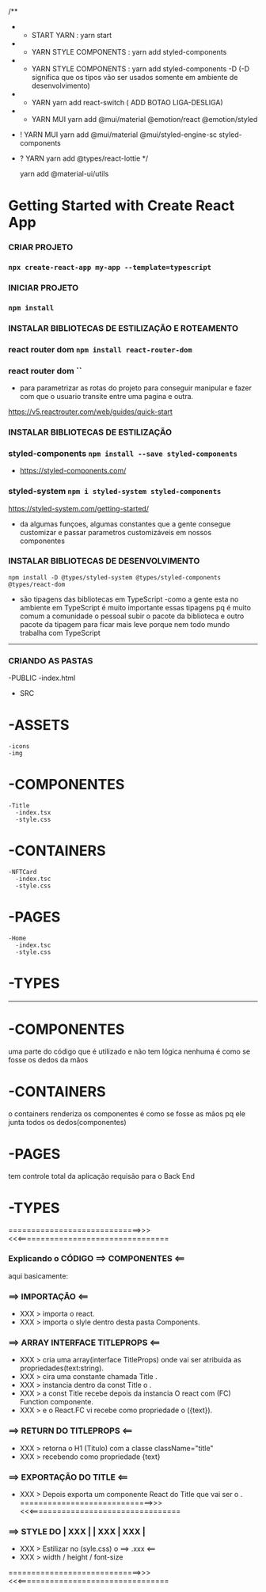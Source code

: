 
/\*\*

- - START YARN : yarn start
- - YARN STYLE COMPONENTS : yarn add styled-components
- - YARN STYLE COMPONENTS : yarn add styled-components -D
    (-D significa que os tipos vão ser usados somente em ambiente de desenvolvimento)
- - YARN yarn add react-switch ( ADD BOTAO LIGA-DESLIGA)
- - YARN MUI yarn add @mui/material @emotion/react @emotion/styled
- ! YARN MUI yarn add @mui/material @mui/styled-engine-sc styled-components

- ? YARN yarn add @types/react-lottie
  \*/

  yarn add @material-ui/utils

# Getting Started with Create React App

### CRIAR PROJETO

### `npx create-react-app my-app --template=typescript`

### INICIAR PROJETO

### `npm install`

### INSTALAR BIBLIOTECAS DE ESTILIZAÇÃO E ROTEAMENTO

### react router dom `npm install react-router-dom `

### react router dom ``

- para parametrizar as rotas do projeto para conseguir manipular e fazer com que o usuario transite entre uma pagina e outra.

https://v5.reactrouter.com/web/guides/quick-start

### INSTALAR BIBLIOTECAS DE ESTILIZAÇÃO

### styled-components `npm install --save styled-components`

- https://styled-components.com/

### styled-system `npm i styled-system styled-components`

https://styled-system.com/getting-started/

- da algumas funçoes, algumas constantes que a gente consegue customizar e passar parametros
  customizáveis em nossos componentes

### INSTALAR BIBLIOTECAS DE DESENVOLVIMENTO

`npm install -D @types/styled-system @types/styled-components @types/react-dom`

- são tipagens das bibliotecas em TypeScript
  -como a gente esta no ambiente em TypeScript é muito importante essas tipagens pq é muito comum
  a comunidade o pessoal subir o pacote da biblioteca e outro pacote da tipagem para ficar mais leve porque
  nem todo mundo trabalha com TypeScript

---

### CRIANDO AS PASTAS

-PUBLIC
-index.html

- SRC

# -ASSETS

    -icons
    -img

# -COMPONENTES

    -Title
      -index.tsx
      -style.css

# -CONTAINERS

    -NFTCard
      -index.tsc
      -style.css

# -PAGES

    -Home
      -index.tsc
      -style.css

# -TYPES

---

# -COMPONENTES

uma parte do código que é utilizado e não tem lógica nenhuma
é como se fosse os dedos da mãos

# -CONTAINERS

o containers renderiza os componentes
é como se fosse as mãos pq ele junta todos os dedos(componentes)

# -PAGES

tem controle total da aplicação
requisão para o Back End

# -TYPES

=============================>>> <<<=================================

### Explicando o CÓDIGO ==> COMPONENTES <==

aqui basicamente:

### ==> IMPORTAÇÃO <==

- XXX > importa o react.
- XXX > importa o slyle dentro desta pasta Components.

### ==> ARRAY INTERFACE TITLEPROPS <==

- XXX > cria uma array(interface TitleProps) onde vai ser atribuida as propriedades(text:string).
- XXX > cira uma constante chamada Title .
- XXX > instancia dentro da const Title o <TitleProps>.
- XXX > a const Title recebe depois da instancia <TitleProps> O react com (FC) Function componente.
- XXX > e o React.FC vi recebe como propriedade o ({text}).

### ==> RETURN DO TITLEPROPS <==

- XXX > retorna o H1 (Titulo) com a classe className="title"
- XXX > recebendo como propriedade {text}

### ==> EXPORTAÇÃO DO TITLE <==

- XXX > Depois exporta um componente React do Title que vai ser o <TitleProps>.
  =============================>>> <<<=================================

### ==> STYLE DO | XXX | | XXX | XXX |

- XXX > Estilizar no (syle.css) o ==> .xxx <==
- XXX > width / height / font-size

=============================>>> <<<=================================
